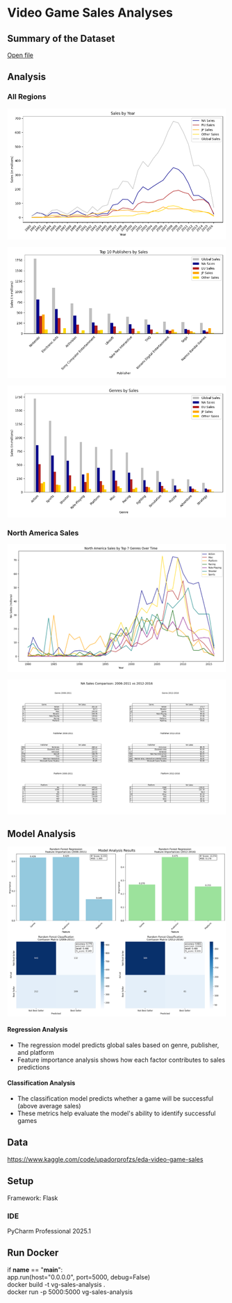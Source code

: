 # Video Game Sales Analyses

## Summary of the Dataset
[Open file](data/summary.txt)

## Analysis
### All Regions
![Sales by Year](static/charts/sales_by_year.png)  

![Sales by Publisher](static/charts/sales_by_publisher.png)  

![Sales by Genre](static/charts/sales_by_genre.png)  

### North America Sales

![North America Sales by Top 7 Genres Over Time](static/charts/na_sales_by_genre_top7.png)  

![North America Sales 2006–2011 vs 2012–2016](data/analysis.png)  

## Model Analysis

![Model Results](data/model_results.png)

#### Regression Analysis
- The regression model predicts global sales based on genre, publisher, and platform
- Feature importance analysis shows how each factor contributes to sales predictions

#### Classification Analysis
- The classification model predicts whether a game will be successful (above average sales)
- These metrics help evaluate the model's ability to identify successful games

## Data  
https://www.kaggle.com/code/upadorprofzs/eda-video-game-sales  

## Setup
Framework: Flask  

### IDE
PyCharm Professional 2025.1  

## Run Docker
if __name__ == "__main__":  
    app.run(host="0.0.0.0", port=5000, debug=False)  
docker build -t vg-sales-analysis .  
docker run -p 5000:5000 vg-sales-analysis  